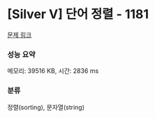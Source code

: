 # [Silver V] 단어 정렬 - 1181 

[문제 링크](https://www.acmicpc.net/problem/1181) 

### 성능 요약

메모리: 39516 KB, 시간: 2836 ms

### 분류

정렬(sorting), 문자열(string)

